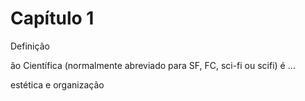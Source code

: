 # Capítulo 1

Definição

ão Científica (normalmente abreviado para SF, FC, sci-fi ou scifi) é ...

estética e organização
